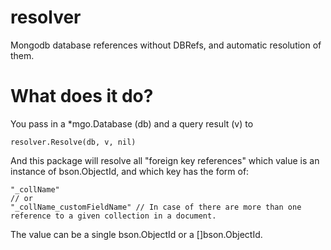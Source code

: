 resolver
========

Mongodb database references without DBRefs, and automatic resolution of them.

What does it do?
========
You pass in a *mgo.Database (db) and a query result (v) to
```
resolver.Resolve(db, v, nil)
```

And this package will resolve all "foreign key references" which value is an instance of bson.ObjectId, and which key has the form of:
```
"_collName"
// or
"_collName_customFieldName"	// In case of there are more than one reference to a given collection in a document.
```

The value can be a single bson.ObjectId or a []bson.ObjectId.
